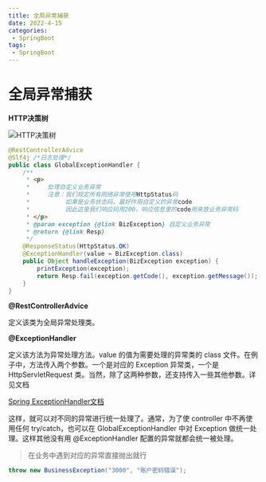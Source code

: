 ```yaml
---
title: 全局异常捕获
date: 2022-4-15
categories:
 - SpringBoot
tags:
 - SpringBoot
---
```


# 全局异常捕获

**HTTP决策树**

![HTTP决策树](https://www.coderdu.tech/image//HTTP决策树.webp)

```java
@RestControllerAdvice
@Slf4j /*日志处理*/
public class GlobalExceptionHandler {
	/**
	 * <p>
	 *     处理自定义业务异常
	 *     注意：我们规定所有网络异常使用HttpStatus码
	 *          如果是业务状态码，最好作用自定义的异常code
	 *          因此这里我们响应码用200，响应信息里的code用来放业务异常码
	 * </p>
	 * @param exception {@link BizException} 自定义业务异常
	 * @return {@link Resp}
	 */
	@ResponseStatus(HttpStatus.OK)
	@ExceptionHandler(value = BizException.class)
	public Object handleException(BizException exception) {
		printException(exception);
		return Resp.fail(exception.getCode(), exception.getMessage());
	}
}
```

**@RestControllerAdvice**

定义该类为全局异常处理类。

**@ExceptionHandler**

定义该方法为异常处理方法。value 的值为需要处理的异常类的 class 文件。在例子中，方法传入两个参数。一个是对应的 Exception 异常类，一个是 HttpServletRequest 类。当然，除了这两种参数，还支持传入一些其他参数。详见文档

[Spring ExceptionHandler文档](https://link.segmentfault.com/?url=https%3A%2F%2Fdocs.spring.io%2Fspring%2Fdocs%2Fcurrent%2Fjavadoc-api%2Forg%2Fspringframework%2Fweb%2Fbind%2Fannotation%2FExceptionHandler.html)

这样，就可以对不同的异常进行统一处理了。通常，为了使 controller 中不再使用任何 try/catch，也可以在 GlobalExceptionHandler 中对 Exception 做统一处理。这样其他没有用 @ExceptionHandler 配置的异常就都会统一被处理。

>   在业务中遇到对应的异常直接抛出就行

```java
throw new BusinessException("3000", "账户密码错误");
```
